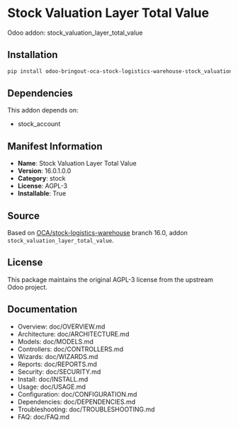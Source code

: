 # Stock Valuation Layer Total Value

Odoo addon: stock_valuation_layer_total_value

## Installation

```bash
pip install odoo-bringout-oca-stock-logistics-warehouse-stock_valuation_layer_total_value
```

## Dependencies

This addon depends on:
- stock_account

## Manifest Information

- **Name**: Stock Valuation Layer Total Value
- **Version**: 16.0.1.0.0
- **Category**: stock
- **License**: AGPL-3
- **Installable**: True

## Source

Based on [OCA/stock-logistics-warehouse](https://github.com/OCA/stock-logistics-warehouse) branch 16.0, addon `stock_valuation_layer_total_value`.

## License

This package maintains the original AGPL-3 license from the upstream Odoo project.

## Documentation

- Overview: doc/OVERVIEW.md
- Architecture: doc/ARCHITECTURE.md
- Models: doc/MODELS.md
- Controllers: doc/CONTROLLERS.md
- Wizards: doc/WIZARDS.md
- Reports: doc/REPORTS.md
- Security: doc/SECURITY.md
- Install: doc/INSTALL.md
- Usage: doc/USAGE.md
- Configuration: doc/CONFIGURATION.md
- Dependencies: doc/DEPENDENCIES.md
- Troubleshooting: doc/TROUBLESHOOTING.md
- FAQ: doc/FAQ.md
